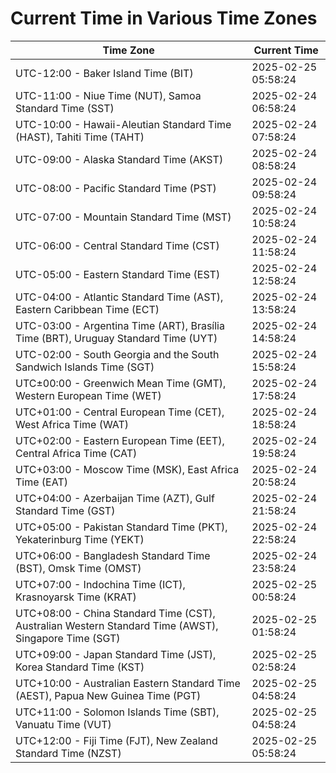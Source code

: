 # Current Time in Various Time Zones

| Time Zone | Current Time |
|-----------|--------------|
| UTC-12:00 - Baker Island Time (BIT) | 2025-02-25 05:58:24 |
| UTC-11:00 - Niue Time (NUT), Samoa Standard Time (SST) | 2025-02-24 06:58:24 |
| UTC-10:00 - Hawaii-Aleutian Standard Time (HAST), Tahiti Time (TAHT) | 2025-02-24 07:58:24 |
| UTC-09:00 - Alaska Standard Time (AKST) | 2025-02-24 08:58:24 |
| UTC-08:00 - Pacific Standard Time (PST) | 2025-02-24 09:58:24 |
| UTC-07:00 - Mountain Standard Time (MST) | 2025-02-24 10:58:24 |
| UTC-06:00 - Central Standard Time (CST) | 2025-02-24 11:58:24 |
| UTC-05:00 - Eastern Standard Time (EST) | 2025-02-24 12:58:24 |
| UTC-04:00 - Atlantic Standard Time (AST), Eastern Caribbean Time (ECT) | 2025-02-24 13:58:24 |
| UTC-03:00 - Argentina Time (ART), Brasília Time (BRT), Uruguay Standard Time (UYT) | 2025-02-24 14:58:24 |
| UTC-02:00 - South Georgia and the South Sandwich Islands Time (SGT) | 2025-02-24 15:58:24 |
| UTC±00:00 - Greenwich Mean Time (GMT), Western European Time (WET) | 2025-02-24 17:58:24 |
| UTC+01:00 - Central European Time (CET), West Africa Time (WAT) | 2025-02-24 18:58:24 |
| UTC+02:00 - Eastern European Time (EET), Central Africa Time (CAT) | 2025-02-24 19:58:24 |
| UTC+03:00 - Moscow Time (MSK), East Africa Time (EAT) | 2025-02-24 20:58:24 |
| UTC+04:00 - Azerbaijan Time (AZT), Gulf Standard Time (GST) | 2025-02-24 21:58:24 |
| UTC+05:00 - Pakistan Standard Time (PKT), Yekaterinburg Time (YEKT) | 2025-02-24 22:58:24 |
| UTC+06:00 - Bangladesh Standard Time (BST), Omsk Time (OMST) | 2025-02-24 23:58:24 |
| UTC+07:00 - Indochina Time (ICT), Krasnoyarsk Time (KRAT) | 2025-02-25 00:58:24 |
| UTC+08:00 - China Standard Time (CST), Australian Western Standard Time (AWST), Singapore Time (SGT) | 2025-02-25 01:58:24 |
| UTC+09:00 - Japan Standard Time (JST), Korea Standard Time (KST) | 2025-02-25 02:58:24 |
| UTC+10:00 - Australian Eastern Standard Time (AEST), Papua New Guinea Time (PGT) | 2025-02-25 04:58:24 |
| UTC+11:00 - Solomon Islands Time (SBT), Vanuatu Time (VUT) | 2025-02-25 04:58:24 |
| UTC+12:00 - Fiji Time (FJT), New Zealand Standard Time (NZST) | 2025-02-25 05:58:24 |
